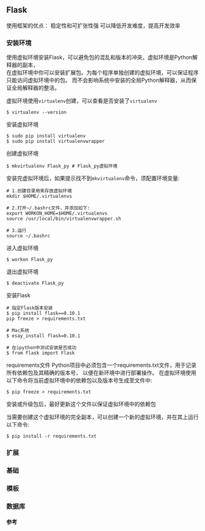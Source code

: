 ## Flask

使用框架的优点：
稳定性和可扩张性强
可以降低开发难度，提高开发效率

### 安装环境
使用虚拟环境安装Flask，可以避免包的混乱和版本的冲突，虚拟环境是Python解释器的副本，  
在虚拟环境中你可以安装扩展包。为每个程序单独创建的虚拟环境，可以保证程序只能访问虚拟环境中的包。
而不会影响系统中安装的全局Python解释器，从而保证全局解释器的整洁。

虚拟环境使用`virtualenv`创建，可以查看是否安装了`virtualenv`
```shell script
$ virtualenv --version
```

安装虚拟环境
```shell script
$ sudo pip install virtualenv
$ sudo pip install virtualenvwrapper
```

创建虚拟环境
```shell script
$ mkvirtualenv Flask_py # Flask_py虚拟环境
```

安装完虚拟环境后，如果提示找不到`mkvirtualenv`命令，须配置环境变量:
```shell script
# 1.创建目录用来存放虚拟环境
mkdir $HOME/.virtualenvs

# 2.打开~/.bashrc文件，并添加如下:
export WORKON_HOME=$HOME/.virtualenvs
source /usr/local/bin/virtualenvwrapper.sh

# 3.运行
source ~/.bashrc
```

进入虚拟环境
```shell script
$ workon Flask_py
```
退出虚拟环境
```shell script
$ deactivate Flask_py
```

安装Flask
```shell script
# 指定Flask版本安装
$ pip install flask==0.10.1
pip freeze > requirements.txt

# Mac系统
$ esay_install flask=0.10.1

# 在ipython中测试安装是否成功
$ from flask import Flask
```

requirements文件
Python项目中必须包含一个requirements.txt文件，用于记录所有依赖包及其精确的版本号，
以便在新环境中进行部署操作。
在虚拟环境使用以下命令将当前虚拟环境中的依赖包以及版本号生成至文件中:
```shell script
$ pip freeze > requirements.txt
```
安装或升级包后，最好更新这个文件以保证虚拟环境中的依赖包

当需要创建这个虚拟环境的完全副本，可以创建一个新的虚拟环境，并在其上运行以下命令:
```shell script
$ pip install -r requirements.txt
```


### 扩展


### 基础


### 模板



### 数据库



 

#### 参考



